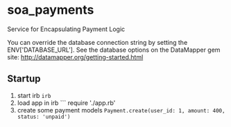 # soa_payments
Service for Encapsulating Payment Logic

You can override the database connection string by setting the ENV['DATABASE_URL'].
See the database options on the DataMapper gem site:
http://datamapper.org/getting-started.html

## Startup

1. start irb ``` irb ```
2. load app in irb ``` require './app.rb'
3. create some payment models ``` Payment.create(user_id: 1, amount: 400, status: 'unpaid') ```

